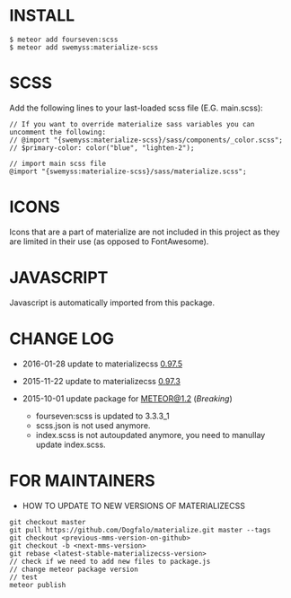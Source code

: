 # INSTALL
```
$ meteor add fourseven:scss
$ meteor add swemyss:materialize-scss
```

# SCSS
Add the following lines to your last-loaded scss file (E.G. main.scss):
```
// If you want to override materialize sass variables you can uncomment the following:
// @import "{swemyss:materialize-scss}/sass/components/_color.scss";
// $primary-color: color("blue", "lighten-2");

// import main scss file
@import "{swemyss:materialize-scss}/sass/materialize.scss";
```

# ICONS
Icons that are a part of materialize are not included in this project as they are limited in their use (as opposed to FontAwesome).

# JAVASCRIPT
Javascript is automatically imported from this package.

# CHANGE LOG

- 2016-01-28 update to materializecss [0.97.5](https://github.com/Dogfalo/materialize/tree/v0.97.5#changelog)
- 2015-11-22 update to materializecss [0.97.3](https://github.com/Dogfalo/materialize/tree/v0.97.3#changelog)

- 2015-10-01 update package for METEOR@1.2 (*Breaking*)
  - fourseven:scss is updated to 3.3.3_1
  - scss.json is not used anymore.
  - index.scss is not autoupdated anymore, you need to manullay update index.scss.

# FOR MAINTAINERS

- HOW TO UPDATE TO NEW VERSIONS OF MATERIALIZECSS
```
git checkout master
git pull https://github.com/Dogfalo/materialize.git master --tags
git checkout <previous-mms-version-on-github>
git checkout -b <next-mms-version>
git rebase <latest-stable-materializecss-version>
// check if we need to add new files to package.js
// change meteor package version
// test
meteor publish
```
